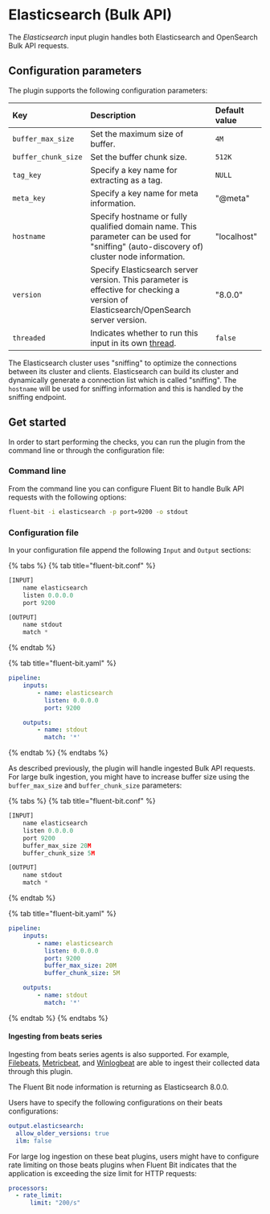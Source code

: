 # Elasticsearch (Bulk API)

The _Elasticsearch_ input plugin handles both Elasticsearch and OpenSearch Bulk API requests.

## Configuration parameters

The plugin supports the following configuration parameters:

| Key | Description | Default value |
| :--- | :--- | :--- |
| `buffer_max_size` | Set the maximum size of buffer. | `4M` |
| `buffer_chunk_size` | Set the buffer chunk size. | `512K` |
| `tag_key` | Specify a key name for extracting as a tag. | `NULL` |
| `meta_key` | Specify a key name for meta information. | "@meta" |
| `hostname` | Specify hostname or fully qualified domain name. This parameter can be used for "sniffing" (auto-discovery of) cluster node information. | "localhost" |
| `version`  | Specify Elasticsearch server version. This parameter is effective for checking a version of Elasticsearch/OpenSearch server version. | "8.0.0" |
| `threaded` | Indicates whether to run this input in its own [thread](../../administration/multithreading.md#inputs). | `false` |

The Elasticsearch cluster uses "sniffing" to optimize the connections between its cluster and clients.
Elasticsearch can build its cluster and dynamically generate a connection list which is called "sniffing".
The `hostname` will be used for sniffing information and this is handled by the sniffing endpoint.

## Get started

In order to start performing the checks, you can run the plugin from the command line or through the configuration file:

### Command line

From the command line you can configure Fluent Bit to handle Bulk API requests with the following options:

```bash
fluent-bit -i elasticsearch -p port=9200 -o stdout
```

### Configuration file

In your configuration file append the following `Input` and `Output` sections:

{% tabs %}
{% tab title="fluent-bit.conf" %}

```python
[INPUT]
    name elasticsearch
    listen 0.0.0.0
    port 9200

[OUTPUT]
    name stdout
    match *
```

{% endtab %}

{% tab title="fluent-bit.yaml" %}

```yaml
pipeline:
    inputs:
        - name: elasticsearch
          listen: 0.0.0.0
          port: 9200

    outputs:
        - name: stdout
          match: '*'
```

{% endtab %}
{% endtabs %}

As described previously, the plugin will handle ingested Bulk API requests.
For large bulk ingestion, you might have to increase buffer size using the `buffer_max_size` and `buffer_chunk_size` parameters:

{% tabs %}
{% tab title="fluent-bit.conf" %}

```python
[INPUT]
    name elasticsearch
    listen 0.0.0.0
    port 9200
    buffer_max_size 20M
    buffer_chunk_size 5M

[OUTPUT]
    name stdout
    match *
```

{% endtab %}

{% tab title="fluent-bit.yaml" %}

```yaml
pipeline:
    inputs:
        - name: elasticsearch
          listen: 0.0.0.0
          port: 9200
          buffer_max_size: 20M
          buffer_chunk_size: 5M

    outputs:
        - name: stdout
          match: '*'
```

{% endtab %}
{% endtabs %}

#### Ingesting from beats series

Ingesting from beats series agents is also supported.
For example, [Filebeats](https://www.elastic.co/beats/filebeat), [Metricbeat](https://www.elastic.co/beats/metricbeat), and [Winlogbeat](https://www.elastic.co/beats/winlogbeat) are able to ingest their collected data through this plugin.

The Fluent Bit node information is returning as Elasticsearch 8.0.0.

Users have to specify the following configurations on their beats configurations:

```yaml
output.elasticsearch:
  allow_older_versions: true
  ilm: false
```

For large log ingestion on these beat plugins, users might have to configure rate limiting on those beats plugins when Fluent Bit indicates that the application is exceeding the size limit for HTTP requests:

```yaml
processors:
  - rate_limit:
      limit: "200/s"
```
